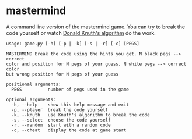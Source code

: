 # mastermind
A command line version of the mastermind game. You can try to break the code yourself or watch [Donald Knuth's algorithm](https://en.wikipedia.org/wiki/Mastermind_(board_game)#Five-guess_algorithm) do the work.
```
usage: game.py [-h] [-p | -k] [-s | -r] [-c] [PEGS]

MASTERMIND Break the code using the hints you get. N black pegs --> correct
color and position for N pegs of your guess, N white pegs --> correct color
but wrong position for N pegs of your guess

positional arguments:
  PEGS          number of pegs used in the game

optional arguments:
  -h, --help    show this help message and exit
  -p, --player  break the code yourself
  -k, --knuth   use Knuth's algorithm to break the code
  -s, --select  choose the code yourself
  -r, --random  start with a random code
  -c, --cheat   display the code at game start
  ```